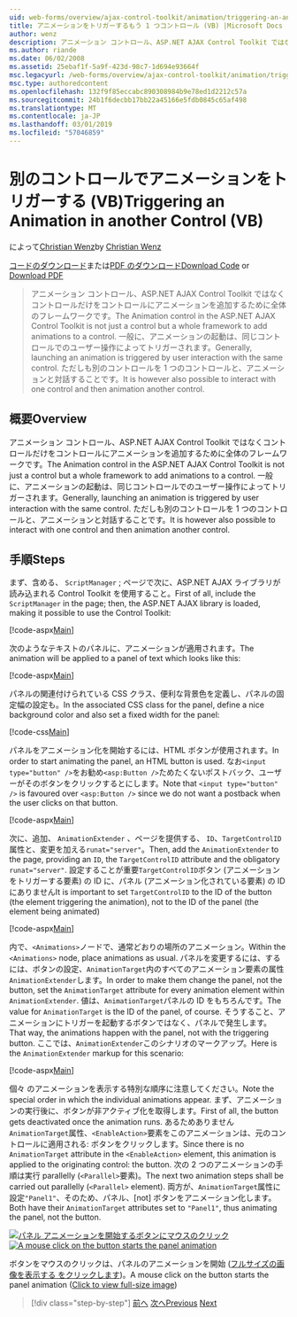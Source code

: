 ```yaml
---
uid: web-forms/overview/ajax-control-toolkit/animation/triggering-an-animation-in-another-control-vb
title: アニメーションをトリガーするもう 1 つコントロール (VB) |Microsoft Docs
author: wenz
description: アニメーション コントロール、ASP.NET AJAX Control Toolkit ではなくコントロールだけをコントロールにアニメーションを追加するために全体のフレームワークです。 一般に、起動する.
ms.author: riande
ms.date: 06/02/2008
ms.assetid: 25ebaf1f-5a9f-423d-98c7-1d694e93664f
msc.legacyurl: /web-forms/overview/ajax-control-toolkit/animation/triggering-an-animation-in-another-control-vb
msc.type: authoredcontent
ms.openlocfilehash: 132f9f85eccabc890308984b9e78ed1d2212c57a
ms.sourcegitcommit: 24b1f6decbb17bb22a45166e5fdb0845c65af498
ms.translationtype: MT
ms.contentlocale: ja-JP
ms.lasthandoff: 03/01/2019
ms.locfileid: "57046859"
---
```

<a name="triggering-an-animation-in-another-control-vb"></a><span data-ttu-id="cfab3-104">別のコントロールでアニメーションをトリガーする (VB)</span><span class="sxs-lookup"><span data-stu-id="cfab3-104">Triggering an Animation in another Control (VB)</span></span>
====================
<span data-ttu-id="cfab3-105">によって[Christian Wenz](https://github.com/wenz)</span><span class="sxs-lookup"><span data-stu-id="cfab3-105">by [Christian Wenz](https://github.com/wenz)</span></span>

<span data-ttu-id="cfab3-106">[コードのダウンロード](http://download.microsoft.com/download/f/9/a/f9a26acd-8df4-4484-8a18-199e4598f411/Animation8.vb.zip)または[PDF のダウンロード](http://download.microsoft.com/download/6/7/1/6718d452-ff89-4d3f-a90e-c74ec2d636a3/animation8VB.pdf)</span><span class="sxs-lookup"><span data-stu-id="cfab3-106">[Download Code](http://download.microsoft.com/download/f/9/a/f9a26acd-8df4-4484-8a18-199e4598f411/Animation8.vb.zip) or [Download PDF](http://download.microsoft.com/download/6/7/1/6718d452-ff89-4d3f-a90e-c74ec2d636a3/animation8VB.pdf)</span></span>

> <span data-ttu-id="cfab3-107">アニメーション コントロール、ASP.NET AJAX Control Toolkit ではなくコントロールだけをコントロールにアニメーションを追加するために全体のフレームワークです。</span><span class="sxs-lookup"><span data-stu-id="cfab3-107">The Animation control in the ASP.NET AJAX Control Toolkit is not just a control but a whole framework to add animations to a control.</span></span> <span data-ttu-id="cfab3-108">一般に、アニメーションの起動は、同じコントロールでのユーザー操作によってトリガーされます。</span><span class="sxs-lookup"><span data-stu-id="cfab3-108">Generally, launching an animation is triggered by user interaction with the same control.</span></span> <span data-ttu-id="cfab3-109">ただしも別のコントロールを 1 つのコントロールと、アニメーションと対話することです。</span><span class="sxs-lookup"><span data-stu-id="cfab3-109">It is however also possible to interact with one control and then animation another control.</span></span>


## <a name="overview"></a><span data-ttu-id="cfab3-110">概要</span><span class="sxs-lookup"><span data-stu-id="cfab3-110">Overview</span></span>

<span data-ttu-id="cfab3-111">アニメーション コントロール、ASP.NET AJAX Control Toolkit ではなくコントロールだけをコントロールにアニメーションを追加するために全体のフレームワークです。</span><span class="sxs-lookup"><span data-stu-id="cfab3-111">The Animation control in the ASP.NET AJAX Control Toolkit is not just a control but a whole framework to add animations to a control.</span></span> <span data-ttu-id="cfab3-112">一般に、アニメーションの起動は、同じコントロールでのユーザー操作によってトリガーされます。</span><span class="sxs-lookup"><span data-stu-id="cfab3-112">Generally, launching an animation is triggered by user interaction with the same control.</span></span> <span data-ttu-id="cfab3-113">ただしも別のコントロールを 1 つのコントロールと、アニメーションと対話することです。</span><span class="sxs-lookup"><span data-stu-id="cfab3-113">It is however also possible to interact with one control and then animation another control.</span></span>

## <a name="steps"></a><span data-ttu-id="cfab3-114">手順</span><span class="sxs-lookup"><span data-stu-id="cfab3-114">Steps</span></span>

<span data-ttu-id="cfab3-115">まず、含める、 `ScriptManager` ; ページで次に、ASP.NET AJAX ライブラリが読み込まれる Control Toolkit を使用すること。</span><span class="sxs-lookup"><span data-stu-id="cfab3-115">First of all, include the `ScriptManager` in the page; then, the ASP.NET AJAX library is loaded, making it possible to use the Control Toolkit:</span></span>

[!code-aspx[Main](triggering-an-animation-in-another-control-vb/samples/sample1.aspx)]

<span data-ttu-id="cfab3-116">次のようなテキストのパネルに、アニメーションが適用されます。</span><span class="sxs-lookup"><span data-stu-id="cfab3-116">The animation will be applied to a panel of text which looks like this:</span></span>

[!code-aspx[Main](triggering-an-animation-in-another-control-vb/samples/sample2.aspx)]

<span data-ttu-id="cfab3-117">パネルの関連付けられている CSS クラス、便利な背景色を定義し、パネルの固定幅の設定も。</span><span class="sxs-lookup"><span data-stu-id="cfab3-117">In the associated CSS class for the panel, define a nice background color and also set a fixed width for the panel:</span></span>

[!code-css[Main](triggering-an-animation-in-another-control-vb/samples/sample3.css)]

<span data-ttu-id="cfab3-118">パネルをアニメーション化を開始するには、HTML ボタンが使用されます。</span><span class="sxs-lookup"><span data-stu-id="cfab3-118">In order to start animating the panel, an HTML button is used.</span></span> <span data-ttu-id="cfab3-119">なお`<input type="button" />`をお勧め`<asp:Button />`ためたくないポストバック、ユーザーがそのボタンをクリックするとにします。</span><span class="sxs-lookup"><span data-stu-id="cfab3-119">Note that `<input type="button" />` is favoured over `<asp:Button />` since we do not want a postback when the user clicks on that button.</span></span>

[!code-aspx[Main](triggering-an-animation-in-another-control-vb/samples/sample4.aspx)]

<span data-ttu-id="cfab3-120">次に、追加、 `AnimationExtender` 、ページを提供する、 `ID`、`TargetControlID`属性と、変更を加える`runat="server"`。</span><span class="sxs-lookup"><span data-stu-id="cfab3-120">Then, add the `AnimationExtender` to the page, providing an `ID`, the `TargetControlID` attribute and the obligatory `runat="server"`.</span></span> <span data-ttu-id="cfab3-121">設定することが重要`TargetControlID`ボタン (アニメーションをトリガーする要素) の ID に、パネル (アニメーション化されている要素) の ID にありません</span><span class="sxs-lookup"><span data-stu-id="cfab3-121">It is important to set `TargetControlID` to the ID of the button (the element triggering the animation), not to the ID of the panel (the element being animated)</span></span>

[!code-aspx[Main](triggering-an-animation-in-another-control-vb/samples/sample5.aspx)]

<span data-ttu-id="cfab3-122">内で、`<Animations>`ノードで、通常どおりの場所のアニメーション。</span><span class="sxs-lookup"><span data-stu-id="cfab3-122">Within the `<Animations>` node, place animations as usual.</span></span> <span data-ttu-id="cfab3-123">パネルを変更するには、するには、ボタンの設定、`AnimationTarget`内のすべてのアニメーション要素の属性`AnimationExtender`します。</span><span class="sxs-lookup"><span data-stu-id="cfab3-123">In order to make them change the panel, not the button, set the `AnimationTarget` attribute for every animation element within `AnimationExtender`.</span></span> <span data-ttu-id="cfab3-124">値は、`AnimationTarget`パネルの ID をもちろんです。</span><span class="sxs-lookup"><span data-stu-id="cfab3-124">The value for `AnimationTarget` is the ID of the panel, of course.</span></span> <span data-ttu-id="cfab3-125">そうすること、アニメーションにトリガーを起動するボタンではなく、パネルで発生します。</span><span class="sxs-lookup"><span data-stu-id="cfab3-125">That way, the animations happen with the panel, not with the triggering button.</span></span> <span data-ttu-id="cfab3-126">ここでは、`AnimationExtender`このシナリオのマークアップ。</span><span class="sxs-lookup"><span data-stu-id="cfab3-126">Here is the `AnimationExtender` markup for this scenario:</span></span>

[!code-aspx[Main](triggering-an-animation-in-another-control-vb/samples/sample6.aspx)]

<span data-ttu-id="cfab3-127">個々 のアニメーションを表示する特別な順序に注意してください。</span><span class="sxs-lookup"><span data-stu-id="cfab3-127">Note the special order in which the individual animations appear.</span></span> <span data-ttu-id="cfab3-128">まず、アニメーションの実行後に、ボタンが非アクティブ化を取得します。</span><span class="sxs-lookup"><span data-stu-id="cfab3-128">First of all, the button gets deactivated once the animation runs.</span></span> <span data-ttu-id="cfab3-129">あるためありません`AnimationTarget`属性、`<EnableAction>`要素をこのアニメーションは、元のコントロールに適用される: ボタンをクリックします。</span><span class="sxs-lookup"><span data-stu-id="cfab3-129">Since there is no `AnimationTarget` attribute in the `<EnableAction>` element, this animation is applied to the originating control: the button.</span></span> <span data-ttu-id="cfab3-130">次の 2 つのアニメーションの手順は実行 parallelly (`<Parallel>`要素)。</span><span class="sxs-lookup"><span data-stu-id="cfab3-130">The next two animation steps shall be carried out parallelly (`<Parallel>` element).</span></span> <span data-ttu-id="cfab3-131">両方が、`AnimationTarget`属性に設定`"Panel1"`、そのため、パネル、[not] ボタンをアニメーション化します。</span><span class="sxs-lookup"><span data-stu-id="cfab3-131">Both have their `AnimationTarget` attributes set to `"Panel1"`, thus animating the panel, not the button.</span></span>


<span data-ttu-id="cfab3-132">[![パネル アニメーションを開始するボタンにマウスのクリック](triggering-an-animation-in-another-control-vb/_static/image2.png)](triggering-an-animation-in-another-control-vb/_static/image1.png)</span><span class="sxs-lookup"><span data-stu-id="cfab3-132">[![A mouse click on the button starts the panel animation](triggering-an-animation-in-another-control-vb/_static/image2.png)](triggering-an-animation-in-another-control-vb/_static/image1.png)</span></span>

<span data-ttu-id="cfab3-133">ボタンをマウスのクリックは、パネルのアニメーションを開始 ([フルサイズの画像を表示する をクリックします](triggering-an-animation-in-another-control-vb/_static/image3.png))。</span><span class="sxs-lookup"><span data-stu-id="cfab3-133">A mouse click on the button starts the panel animation ([Click to view full-size image](triggering-an-animation-in-another-control-vb/_static/image3.png))</span></span>

> [!div class="step-by-step"]
> <span data-ttu-id="cfab3-134">[前へ](disabling-actions-during-animation-vb.md)
> [次へ](modifying-animations-from-the-server-side-vb.md)</span><span class="sxs-lookup"><span data-stu-id="cfab3-134">[Previous](disabling-actions-during-animation-vb.md)
[Next](modifying-animations-from-the-server-side-vb.md)</span></span>
